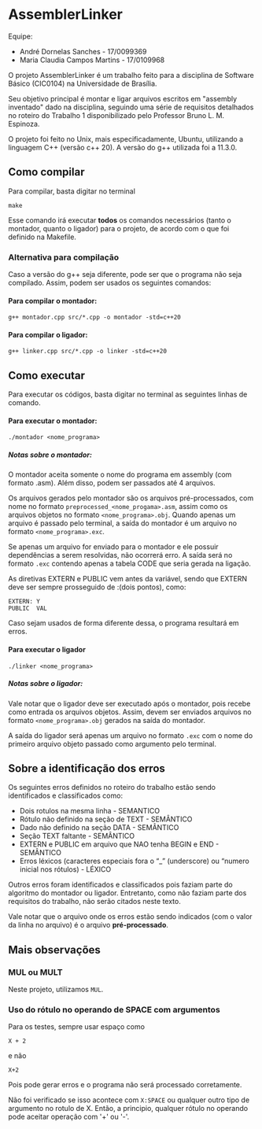 # AssemblerLinker

Equipe:

- André Dornelas Sanches - 17/0099369
- Maria Claudia Campos Martins - 17/0109968

O projeto AssemblerLinker é um trabalho feito para a disciplina de Software Básico (CIC0104) na Universidade de Brasília. 

Seu objetivo principal é montar e ligar arquivos escritos em "assembly inventado" dado na disciplina, seguindo uma série de requisitos detalhados no roteiro do Trabalho 1 disponibilizado pelo Professor Bruno L. M. Espinoza. 

O projeto foi feito no Unix, mais especificadamente, Ubuntu, utilizando a linguagem C++ (versão c++ 20). A versão do g++ utilizada foi a 11.3.0.

## Como compilar

Para compilar, basta digitar no terminal 

```
make
```

Esse comando irá executar **todos** os comandos necessários (tanto o montador, quanto o ligador) para o projeto, de acordo com o que foi definido na Makefile. 

### Alternativa para compilação 

Caso a versão do g++ seja diferente, pode ser que o programa não seja compilado. Assim, podem ser usados os seguintes comandos:

#### Para compilar o montador:

```
g++ montador.cpp src/*.cpp -o montador -std=c++20
```

#### Para compilar o ligador:

```
g++ linker.cpp src/*.cpp -o linker -std=c++20
```

## Como executar 

Para executar os códigos, basta digitar no terminal as seguintes linhas de comando.

#### Para executar o montador:

```
./montador <nome_programa> 
```

##### Notas sobre o montador: 

O montador aceita somente o nome do programa em assembly (com formato .asm). Além disso, podem ser passados até 4 arquivos. 

Os arquivos gerados pelo montador são os arquivos pré-processados, com nome no formato ```preprocessed_<nome_progama>.asm```, assim como os arquivos objetos no formato ```<nome_programa>.obj```. Quando apenas um arquivo é passado pelo terminal, a saída do montador é um arquivo no formato ```<nome_programa>.exc```.

Se apenas um arquivo for enviado para o montador e ele possuir dependências a serem resolvidas, não ocorrerá erro. A saída será no formato ```.exc``` contendo apenas a tabela CODE que seria gerada na ligação.

As diretivas EXTERN e PUBLIC vem antes da variável, sendo que EXTERN deve ser sempre prosseguido de :(dois pontos), como:


```
EXTERN: Y
PUBLIC  VAL
```

Caso sejam usados de forma diferente dessa, o programa resultará em erros.

#### Para executar o ligador 

```
./linker <nome_programa> 
```

##### Notas sobre o ligador:

Vale notar que o ligador deve ser executado após o montador, pois recebe como entrada os arquivos objetos. Assim, devem ser enviados arquivos no formato ```<nome_programa>.obj``` gerados na saída do montador.

A saída do ligador será apenas um arquivo no formato ```.exc``` com o nome do primeiro arquivo objeto passado como argumento pelo terminal. 


## Sobre a identificação dos erros 

Os seguintes erros definidos no roteiro do trabalho estão sendo identificados e classificados como: 

- Dois rotulos na mesma linha - SEMANTICO
- Rótulo não definido na seção de TEXT - SEMÂNTICO
- Dado não definido na seção DATA - SEMÂNTICO
- Seção TEXT faltante - SEMÂNTICO
- EXTERN e PUBLIC em arquivo que NAO tenha BEGIN e END - SEMÂNTICO
- Erros léxicos (caracteres especiais fora o “_” (underscore) ou “numero inicial nos rótulos) - LÉXICO

Outros erros foram identificados e classificados pois faziam parte do algoritmo do montador ou ligador. Entretanto, como não faziam parte dos requisitos do trabalho, não serão citados neste texto. 

Vale notar que o arquivo onde os erros estão sendo indicados (com o valor da linha no arquivo) é o arquivo **pré-processado**.

## Mais observações 

### MUL ou MULT

Neste projeto, utilizamos ```MUL```.

### Uso do rótulo no operando de SPACE com argumentos

Para os testes, sempre usar espaço como

```
X + 2 
```

e não 

```
X+2 
```

Pois pode gerar erros e o programa não será processado corretamente. 

Não foi verificado se isso acontece com ```X:SPACE``` ou qualquer outro tipo de argumento no rotulo de X. Então, a principio, qualquer rótulo no operando pode aceitar operação com '+' ou '-'.

